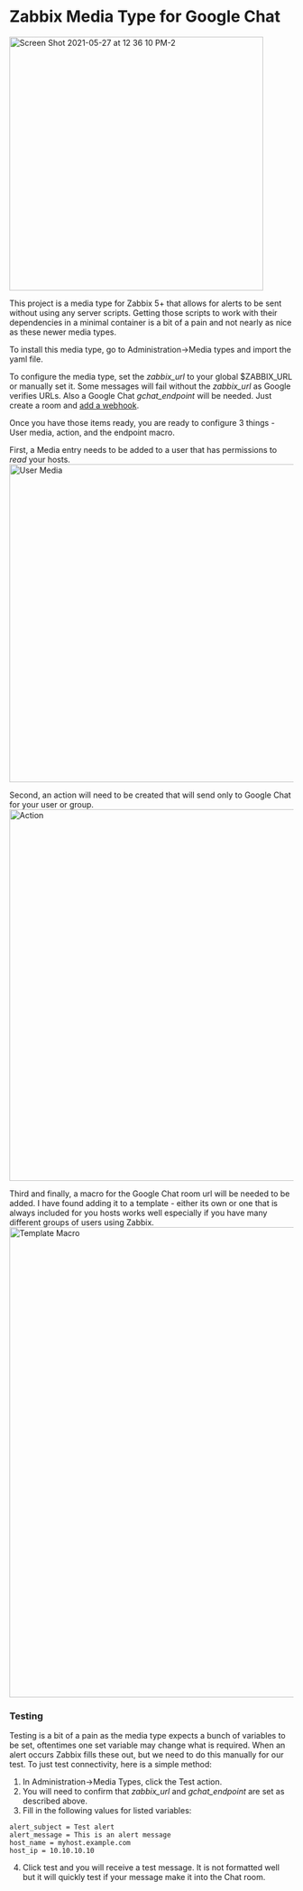 # Zabbix Media Type for Google Chat
<img width="450" alt="Screen Shot 2021-05-27 at 12 36 10 PM-2" src="https://user-images.githubusercontent.com/1930408/119869513-53104080-beee-11eb-9f1e-eaf02986e881.png">


This project is a media type for Zabbix 5+ that allows for alerts to be sent without using any server scripts. Getting those scripts to work with their dependencies in a minimal container is a bit of a pain and not nearly as nice as these newer media types.

To install this media type, go to Administration->Media types and import the yaml file.

To configure the media type, set the *zabbix_url* to your global $ZABBIX_URL or manually set it. Some messages will fail without the *zabbix_url* as Google verifies URLs. Also a Google Chat *gchat_endpoint* will be needed. Just create a room and [add a webhook](https://developers.google.com/hangouts/chat/how-tos/webhooks).

Once you have those items ready, you are ready to configure 3 things - User media, action, and the endpoint macro. 

First, a Media entry needs to be added to a user that has permissions to *read* your hosts.
<img width="564" alt="User Media" src="https://user-images.githubusercontent.com/1930408/119862228-4ab40780-bee6-11eb-9b6a-130f914f70bf.png">

Second, an action will need to be created that will send only to Google Chat for your user or group.
<img width="659" alt="Action" src="https://user-images.githubusercontent.com/1930408/119862957-1260f900-bee7-11eb-84f5-476967379560.png">

Third and finally, a macro for the Google Chat room url will be needed to be added. I have found adding it to a template - either its own or one that is always included for you hosts works well especially if you have many different groups of users using Zabbix.
<img width="834" alt="Template Macro" src="https://user-images.githubusercontent.com/1930408/119863520-a59a2e80-bee7-11eb-850c-eab11803c46f.png">

### Testing

Testing is a bit of a pain as the media type expects a bunch of variables to be set, oftentimes one set variable may change what is required. When an alert occurs Zabbix fills these out, but we need to do this manually for our test. To just test connectivity, here is a simple method:

1. In Administration->Media Types, click the Test action.
2. You will need to confirm that *zabbix_url* and *gchat_endpoint* are set as described above.
3. Fill in the following values for listed variables: 
  ```event_source = 1
alert_subject = Test alert
alert_message = This is an alert message
host_name = myhost.example.com
host_ip = 10.10.10.10
```
4. Click test and you will receive a test message. It is not formatted well but it will quickly test if your message make it into the Chat room.
